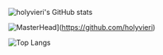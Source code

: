 

![holyvieri's GitHub stats](https://github-readme-stats.vercel.app/api?username=holyvieri&show_icons=true&theme=nord)

![MasterHead](file:///C:/Users/TESTE/Desktop/github.png)](https://github.com/holyvieri)


![Top Langs](https://github-readme-stats.vercel.app/api/top-langs/?username=holyvieri&layout=compact&theme=nord)
